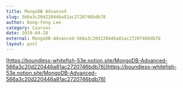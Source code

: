 ```yaml
---
title: MongoDB Advanced
slug: 566a3c20d220446a81ac2720746bdb78
author: Dong-Yong Lee
category: Courses
date: 2019-04-28
external: MongoDB-Advanced-566a3c20d220446a81ac2720746bdb78
layout: post
---
```


[https://boundless-whitefish-53e.notion.site/MongoDB-Advanced-566a3c20d220446a81ac2720746bdb78](https://boundless-whitefish-53e.notion.site/MongoDB-Advanced-566a3c20d220446a81ac2720746bdb78)